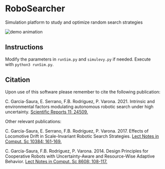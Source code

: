 # RoboSearcher
Simulation platform to study and optimize random search strategies

![demo animation](Media/example.gif)

Instructions
-
Modify the parameters in `runSim.py` and `simulevy.py` if needed.
Execute with `python3 runSim.py`.

Citation
-
Upon use of this software please remember to cite the following publication:

C. Garcia-Saura, E. Serrano, F.B. Rodriguez, P. Varona. 2021. Intrinsic and environmental factors modulating autonomous robotic search under high uncertainty. [Scientific Reports 11: 24509.](https://doi.org/10.1038/s41598-021-03826-3)

Other relevant publications:

C. García-Saura, E. Serrano, F.B. Rodríguez, P. Varona. 2017. Effects of Locomotive Drift in Scale-Invariant Robotic Search Strategies. [Lect Notes in Comput. Sc 10384: 161-169.](https://doi.org/10.1007/978-3-319-63537-8_14)

C. García-Saura, F.B. Rodríguez, P. Varona. 2014. Design Principles for Cooperative Robots with Uncertainty-Aware and Resource-Wise Adaptive Behavior. [Lect Notes in Comput. Sc 8608: 108-117.](http://dx.doi.org/10.1007/978-3-319-09435-9_10)

